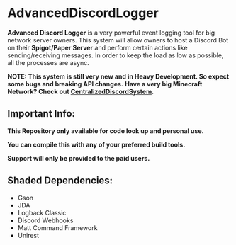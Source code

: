 # AdvancedDiscordLogger

**Advanced Discord Logger** is a very powerful event logging tool for big network server owners.
This system will allow owners to host a Discord Bot on their **Spigot/Paper Server** and perform certain actions like sending/receiving messages. In order to keep the load as low as possible, all the processes are async.

**NOTE: This system is still very new and in Heavy Development. So expect some bugs and breaking API changes.**
**Have a very big Minecraft Network? Check out [CentralizedDiscordSystem](http://cds.abdevs.org).**

## Important Info:
**This Repository only available for code look up and personal use.**

**You can compile this with any of your preferred build tools.**

**Support will only be provided to the paid users.**

## Shaded Dependencies:
* Gson
* JDA
* Logback Classic
* Discord Webhooks
* Matt Command Framework
* Unirest
